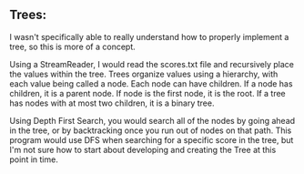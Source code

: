 ## Trees:


I wasn't specifically able to really understand how to properly implement a tree, so this is more of a concept.


Using a StreamReader, I would read the scores.txt file and recursively place the values within the tree.
Trees organize values using a hierarchy, with each value being called a node. Each node can have children. If a node has
children, it is a parent node. If node is the first node, it is the root. If a tree has nodes with at most two children, it is a binary tree.

Using Depth First Search, you would search all of the nodes by going ahead in the tree, or by backtracking once you run out of nodes on that path.
This program would use DFS when searching for a specific score in the tree, but I'm not sure how to start about developing and creating the Tree
at this point in time.